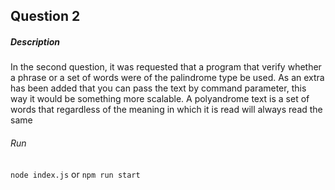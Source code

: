 ## Question 2

##### Description

In the second question, it was requested that a program that verify whether a phrase or a set of words were of the palindrome type be used. 
As an extra has been added that you can pass the text by command parameter, this way it would be something more scalable. 
A polyandrome text is a set of words that regardless of the meaning in which it is read will always read the same

###### Run

`node index.js` or `npm run start`
